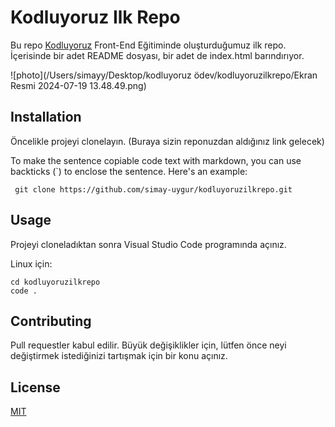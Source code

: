 # Kodluyoruz Ilk Repo

Bu repo [Kodluyoruz](https://www.kodluyoruz.org) Front-End Eğitiminde oluşturduğumuz ilk repo. İçerisinde bir adet README dosyası, bir adet de index.html barındırıyor. 

![photo](/Users/simayy/Desktop/kodluyoruz ödev/kodluyoruzilkrepo/Ekran Resmi 2024-07-19 13.48.49.png)


## Installation

Öncelikle projeyi clonelayın. (Buraya sizin reponuzdan aldığınız link gelecek)



To make the sentence copiable code text with markdown, you can use backticks (\`) to enclose the sentence. Here's an example:

```console
 git clone https://github.com/simay-uygur/kodluyoruzilkrepo.git
```


 


## Usage

Projeyi cloneladıktan sonra Visual Studio Code programında açınız.

Linux için:

```console
cd kodluyoruzilkrepo
code .
```

## Contributing

Pull requestler kabul edilir. Büyük değişiklikler için, lütfen önce neyi değiştirmek istediğinizi tartışmak için bir konu açınız.

## License

[MIT](https://choosealicense.com/licenses/mit/)
